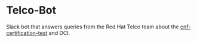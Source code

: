# Telco-Bot

Slack bot that answers queries from the Red Hat Telco team about the [cnf-certification-test](https://github.com/test-network-function/cnf-certification-test) and DCI.